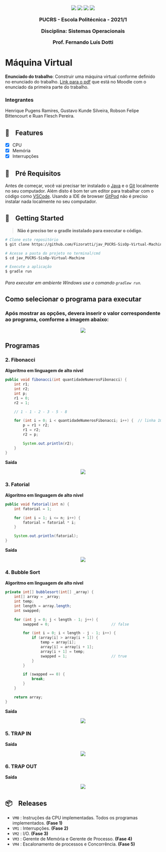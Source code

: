 <h3 align="center">
  <img src="https://img.shields.io/badge/platform-windows%20%7C%20linux%20%7C%20macos-blue" />
  <img src="https://img.shields.io/badge/java-%3E%3D13.0.0-blue" />
  <img src="https://img.shields.io/badge/gradle-6.1.1-blue" />
  <a href="https://gitpod.io/#https://github.com/Fizoratti/jav_PUCRS-SisOp-Virtual-Machine">
    <img src="https://img.shields.io/badge/Gitpod-ready--to--code-blue?logo=gitpod" />
  </a>
  <p></p>
  <p align="center">PUCRS - Escola Politécnica - 2021/1</p>
  <p align="center">Disciplina: Sistemas Operacionais</p>
  <p align="center">Prof. Fernando Luís Dotti</p>
</h3>

# Máquina Virtual

**Enunciado do trabalho**: Construir uma máquina virtual conforme definido no enunciado do trabalho. [Link para o pdf](https://moodle.pucrs.br/pluginfile.php/3524730/mod_folder/content/0/TrabalhoSO2021-1-Fase1.pdf) que está no Moodle com o enunciado da primeira parte do trabalho.

### Integrantes
Henrique Pugens Ramires, Gustavo Kunde Silveira, Robson Felipe Bittencourt e Ruan Flesch Pereira.

## 🚀ㅤFeatures

- [x] CPU
- [x] Memória
- [x] Interrupções

## 🔦ㅤPré Requisitos

Antes de começar, você vai precisar ter instalado o [Java](https://www.oracle.com/br/java/technologies/javase/javase-jdk8-downloads.html) e o [Git](https://git-scm.com) localmente no seu computador. 
Além disto é bom ter um editor para trabalhar com o código como [VSCode](https://code.visualstudio.com/).
Usando a IDE de browser [GitPod](https://gitpod.io/) não é preciso instalar nada localmente no seu computador.

## 🏃ㅤGetting Started

> **Não é preciso ter o gradle instalado para executar o código.**

```bash
# Clone este repositório
$ git clone https://github.com/Fizoratti/jav_PUCRS-SisOp-Virtual-Machine/

# Acesse a pasta do projeto no terminal/cmd
$ cd jav_PUCRS-SisOp-Virtual-Machine

# Execute a aplicação
$ gradle run
```

###### Para executar em ambiente Windows use o comando ```gradlew run```.

## Como selecionar o programa para executar
### Após mostrar as opções, devera inserir o valor correspondente ao programa, comforme a imagem abaixo:

<div align="center"><img src="https://tva1.sinaimg.cn/large/008eGmZEly1gp9u4slymrj30ga072aco.jpg" /></div>

## Programas

### 2. Fibonacci

**Algoritmo em linguagem de alto nível**

```java
public void fibonacci(int quantidadeNumerosFibonacci) {
    int r1;
    int r2;
    int p;
    r1 = 0;
    r2 = 1;

    // 1 - 1 - 2 - 3 - 5 - 8

    for (int i = 0; i < quantidadeNumerosFibonacci; i++) {  // linha 10 a 20
        p = r1 + r2;
        r1 = r2;
        r2 = p;

        System.out.println(r2);
    }
}
```

**Saída**
<div align="center"><img src="https://tva1.sinaimg.cn/large/008eGmZEly1gp9u0tz7mhj30p40wy7fl.jpg" /></div>

### 3. Fatorial

**Algoritmo em linguagem de alto nível**

```java
public void fatorial(int n) {
    int fatorial = 1;

    for (int i = 1; i <= n; i++) {
        fatorial = fatorial * i;
    }

    System.out.println(fatorial);
}
```

**Saída**
<div align="center"><img src="https://tva1.sinaimg.cn/large/008eGmZEly1gp9tzsyya6j30p40wytjl.jpg" /></div>

### 4. Bubble Sort

**Algoritmo em linguagem de alto nível**

```java
private int[] bubblesort(int[] _array) {
    int[] array = _array;
    int temp;
    int length = array.length;
    int swapped;

    for (int j = 0; j < length - 1; j++) {
        swapped = 0;                            // false

        for (int i = 0; i < length - j - 1; i++) {
            if (array[i] > array[i + 1]) {
                temp = array[i];
                array[i] = array[i + 1];
                array[i + 1] = temp;
                swapped = 1;                    // true
            }
        }

        if (swapped == 0) {
            break;
        }
    }

    return array;
}
```

**Saída**
<div align="center"><img src="https://tva1.sinaimg.cn/large/008eGmZEly1gp9tx4s8nhj30p41d67ks.jpg" /></div>

### 5. TRAP IN
**Saída**
<div align="center"><img src="https://tva1.sinaimg.cn/large/008eGmZEly1gp9tswkmfij30p40hgteg.jpg" /></div>

### 6. TRAP OUT
**Saída**
<div align="center"><img src="https://tva1.sinaimg.cn/large/008eGmZEly1gp9to2nzaaj30p40f2af1.jpg" /></div>

## 📦ㅤReleases

- ```VM0``` : Instruções da CPU implementadas. Todos os programas implementados. **(Fase 1)**
- ```VM1``` : Interrupções. **(Fase 2)**
- ```VM2``` : I/O. **(Fase 3)**
- ```VM3``` : Gerente de Memória e Gerente de Processo. **(Fase 4)**
- ```VM4``` : Escalonamento de processos e Concorrência. **(Fase 5)**
